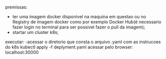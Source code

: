 premissas:
 - ter uma imagem docker disponivel na maquina em questao ou no Registry de imagem docker como por exemplo Docker Hub(é necessario fazer login no terminal para ser possivel fazer o pull da imagem);
 - startar um cluster k8s;
 
 executar:
 -acessar o diretorio que consta o arquivo .yaml com as instrucoes do k8s
 kubectl apply -f deplyment.yaml
 acessar pelo browser: localhost:30000